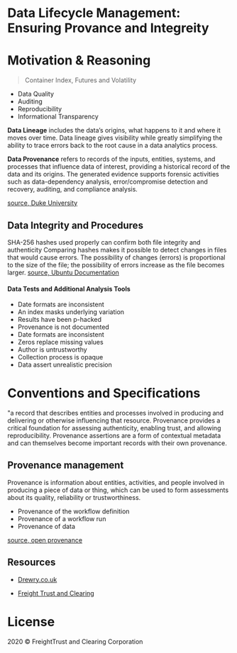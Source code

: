 # Data Lifecycle Management: Ensuring Provance and Integreity

# Motivation & Reasoning

> Container Index, Futures and Volatility

* Data Quality 
* Auditing 
* Reproducibility
* Informational Transparency


**Data Lineage** includes the data’s origins, what happens to it and
where it moves over time. Data lineage gives visibility while greatly
simplifying the ability to trace errors back to the root cause in a data
analytics process.

**Data Provenance** refers to records of the inputs, entities, systems,
and processes that influence data of interest, providing a historical
record of the data and its origins. The generated evidence supports
forensic activities such as data-dependency analysis, error/compromise
detection and recovery, auditing, and compliance analysis.

[source, Duke University](<http://people.duke.edu/~ccc14/duke-hts-2018/bioinformatics/data_provenance.html>)

## Data Integrity and Procedures

SHA-256 hashes used properly can confirm both file integrity and authenticity Comparing hashes makes it possible to detect changes in files that would cause errors. The possibility of changes (errors) is proportional to the size of the file; the possibility of errors increase as the file becomes larger. 
[source, Ubuntu Documentation](https://help.ubuntu.com/community/HowToSHA256SUM)


#### Data Tests and Additional Analysis Tools

* Date formats are inconsistent 
* An index masks underlying variation 
* Results have been p-hacked
* Provenance is not documented 
* Date formats are inconsistent 
* Zeros replace missing values 
* Author is untrustworthy 
* Collection process is opaque 
* Data assert unrealistic precision

# Conventions and Specifications

"a record that describes entities and processes involved in producing and delivering or otherwise influencing that resource. Provenance provides a critical foundation for assessing authenticity, enabling trust, and allowing reproducibility. Provenance assertions are a form of contextual metadata and can themselves become important records with their own provenance.


## Provenance management

Provenance is information about entities, activities, and people involved in producing a piece of data or thing, which can be used to form assessments about its quality, reliability or trustworthiness.

* Provenance of the workflow definition
* Provenance of a workflow run
* Provenance of data

[source, open provenance](https://openprovenance.org/)


## Resources

  - [Drewry.co.uk](https://drewry.co.uk/)

  - [Freight Trust and Clearing](<https://freighttrust.com/>)


# License

2020 © FreightTrust and Clearing Corporation
